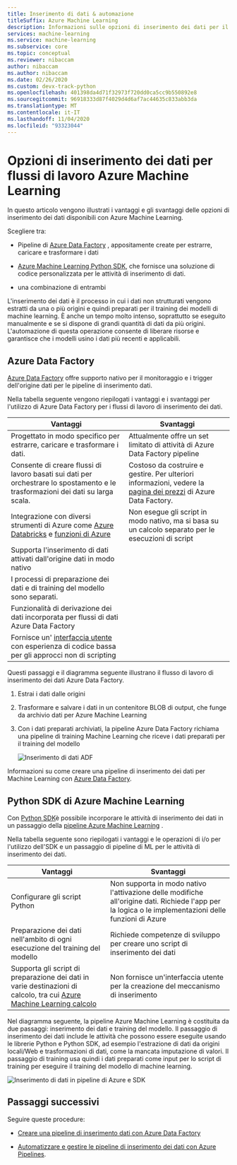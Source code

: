 ```yaml
---
title: Inserimento di dati & automazione
titleSuffix: Azure Machine Learning
description: Informazioni sulle opzioni di inserimento dei dati per il training dei modelli di machine learning.
services: machine-learning
ms.service: machine-learning
ms.subservice: core
ms.topic: conceptual
ms.reviewer: nibaccam
author: nibaccam
ms.author: nibaccam
ms.date: 02/26/2020
ms.custom: devx-track-python
ms.openlocfilehash: 401398da4d71f32973f720dd0ca5cc9b550892e8
ms.sourcegitcommit: 96918333d87f4029d4d6af7ac44635c833abb3da
ms.translationtype: MT
ms.contentlocale: it-IT
ms.lasthandoff: 11/04/2020
ms.locfileid: "93323044"
---
```

# <a name="data-ingestion-options-for-azure-machine-learning-workflows"></a>Opzioni di inserimento dei dati per flussi di lavoro Azure Machine Learning

In questo articolo vengono illustrati i vantaggi e gli svantaggi delle opzioni di inserimento dei dati disponibili con Azure Machine Learning. 

Scegliere tra:
+ Pipeline di [Azure Data Factory](#azure-data-factory) , appositamente create per estrarre, caricare e trasformare i dati

+ [Azure Machine Learning Python SDK](#azure-machine-learning-python-sdk), che fornisce una soluzione di codice personalizzata per le attività di inserimento di dati.

+ una combinazione di entrambi

L'inserimento dei dati è il processo in cui i dati non strutturati vengono estratti da una o più origini e quindi preparati per il training dei modelli di machine learning. È anche un tempo molto intenso, soprattutto se eseguito manualmente e se si dispone di grandi quantità di dati da più origini. L'automazione di questa operazione consente di liberare risorse e garantisce che i modelli usino i dati più recenti e applicabili.

## <a name="azure-data-factory"></a>Azure Data Factory

[Azure Data Factory](../data-factory/introduction.md) offre supporto nativo per il monitoraggio e i trigger dell'origine dati per le pipeline di inserimento dati.  

Nella tabella seguente vengono riepilogati i vantaggi e i svantaggi per l'utilizzo di Azure Data Factory per i flussi di lavoro di inserimento dei dati.

|Vantaggi|Svantaggi
---|---
Progettato in modo specifico per estrarre, caricare e trasformare i dati.|Attualmente offre un set limitato di attività di Azure Data Factory pipeline 
Consente di creare flussi di lavoro basati sui dati per orchestrare lo spostamento e le trasformazioni dei dati su larga scala.|Costoso da costruire e gestire. Per ulteriori informazioni, vedere la [pagina dei prezzi](https://azure.microsoft.com/pricing/details/data-factory/data-pipeline/) di Azure Data Factory.
Integrazione con diversi strumenti di Azure come [Azure Databricks](../data-factory/transform-data-using-databricks-notebook.md) e [funzioni di Azure](../data-factory/control-flow-azure-function-activity.md) | Non esegue gli script in modo nativo, ma si basa su un calcolo separato per le esecuzioni di script 
Supporta l'inserimento di dati attivati dall'origine dati in modo nativo| 
I processi di preparazione dei dati e di training del modello sono separati.|
Funzionalità di derivazione dei dati incorporata per flussi di dati Azure Data Factory|
Fornisce un' [interfaccia utente](../data-factory/quickstart-create-data-factory-portal.md) con esperienza di codice bassa per gli approcci non di scripting |

Questi passaggi e il diagramma seguente illustrano il flusso di lavoro di inserimento dei dati Azure Data Factory.

1. Estrai i dati dalle origini
1. Trasformare e salvare i dati in un contenitore BLOB di output, che funge da archivio dati per Azure Machine Learning
1. Con i dati preparati archiviati, la pipeline Azure Data Factory richiama una pipeline di training Machine Learning che riceve i dati preparati per il training del modello


    ![Inserimento di dati ADF](media/concept-data-ingestion/data-ingest-option-one.svg)
    
Informazioni su come creare una pipeline di inserimento dei dati per Machine Learning con [Azure Data Factory](how-to-data-ingest-adf.md).

## <a name="azure-machine-learning-python-sdk"></a>Python SDK di Azure Machine Learning 

Con [Python SDK](/python/api/overview/azure/ml)è possibile incorporare le attività di inserimento dei dati in un passaggio della [pipeline Azure Machine Learning](how-to-create-your-first-pipeline.md) .

Nella tabella seguente sono riepilogati i vantaggi e le operazioni di i/o per l'utilizzo dell'SDK e un passaggio di pipeline di ML per le attività di inserimento dei dati.

Vantaggi| Svantaggi
---|---
Configurare gli script Python | Non supporta in modo nativo l'attivazione delle modifiche all'origine dati. Richiede l'app per la logica o le implementazioni delle funzioni di Azure
Preparazione dei dati nell'ambito di ogni esecuzione del training del modello|Richiede competenze di sviluppo per creare uno script di inserimento dei dati
Supporta gli script di preparazione dei dati in varie destinazioni di calcolo, tra cui [Azure Machine Learning calcolo](concept-compute-target.md#azure-machine-learning-compute-managed) |Non fornisce un'interfaccia utente per la creazione del meccanismo di inserimento

Nel diagramma seguente, la pipeline Azure Machine Learning è costituita da due passaggi: inserimento dei dati e training del modello. Il passaggio di inserimento dei dati include le attività che possono essere eseguite usando le librerie Python e Python SDK, ad esempio l'estrazione di dati da origini locali/Web e trasformazioni di dati, come la mancata imputazione di valori. Il passaggio di training usa quindi i dati preparati come input per lo script di training per eseguire il training del modello di machine learning. 

![Inserimento di dati in pipeline di Azure e SDK](media/concept-data-ingestion/data-ingest-option-two.png)

## <a name="next-steps"></a>Passaggi successivi

Seguire queste procedure:
* [Creare una pipeline di inserimento dati con Azure Data Factory](how-to-data-ingest-adf.md)

* [Automatizzare e gestire le pipeline di inserimento dei dati con Azure Pipelines](how-to-cicd-data-ingestion.md).